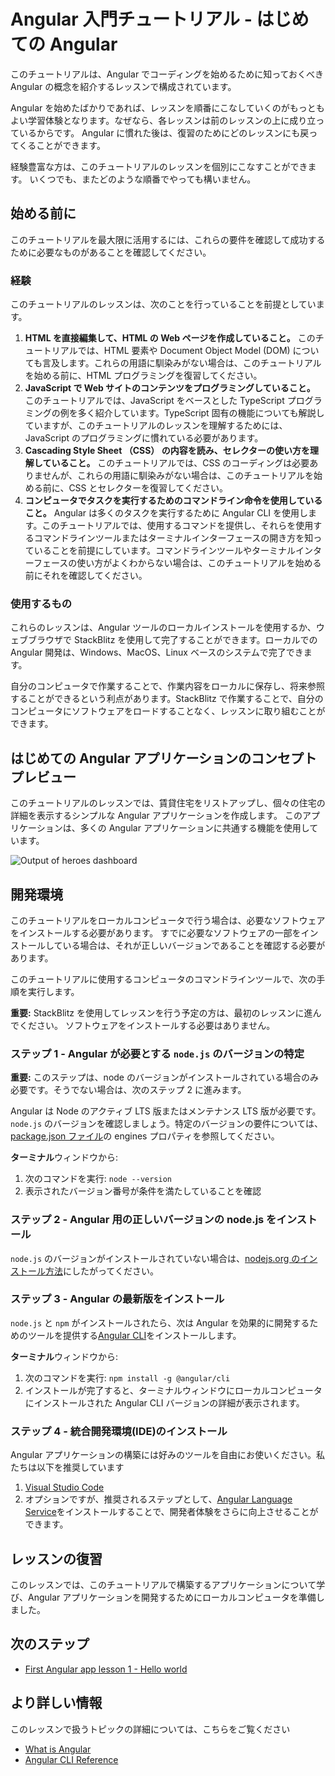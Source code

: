 # Angular 入門チュートリアル - はじめての Angular

このチュートリアルは、Angular でコーディングを始めるために知っておくべき Angular の概念を紹介するレッスンで構成されています。

Angular を始めたばかりであれば、レッスンを順番にこなしていくのがもっともよい学習体験となります。なぜなら、各レッスンは前のレッスンの上に成り立っているからです。
Angular に慣れた後は、復習のためにどのレッスンにも戻ってくることができます。

経験豊富な方は、このチュートリアルのレッスンを個別にこなすことができます。
いくつでも、またどのような順番でやっても構いません。

## 始める前に

このチュートリアルを最大限に活用するには、これらの要件を確認して成功するために必要なものがあることを確認してください。

<!-- markdownLint-disable MD001 -->

### 経験

このチュートリアルのレッスンは、次のことを行っていることを前提としています。

1.  **HTML を直接編集して、HTML の Web ページを作成していること。**
    このチュートリアルでは、HTML 要素や Document Object Model (DOM) についても言及します。これらの用語に馴染みがない場合は、このチュートリアルを始める前に、HTML プログラミングを復習してください。
1.  **JavaScript で Web サイトのコンテンツをプログラミングしていること。**
    このチュートリアルでは、JavaScript をベースとした TypeScript プログラミングの例を多く紹介しています。TypeScript 固有の機能についても解説していますが、このチュートリアルのレッスンを理解するためには、JavaScript のプログラミングに慣れている必要があります。
1.  **Cascading Style Sheet （CSS） の内容を読み、セレクターの使い方を理解していること。**
    このチュートリアルでは、CSS のコーディングは必要ありませんが、これらの用語に馴染みがない場合は、このチュートリアルを始める前に、CSS とセレクターを復習してください。
1.  **コンピュータでタスクを実行するためのコマンドライン命令を使用していること。**
    Angular は多くのタスクを実行するために Angular CLI を使用します。このチュートリアルでは、使用するコマンドを提供し、それらを使用するコマンドラインツールまたはターミナルインターフェースの開き方を知っていることを前提にしています。コマンドラインツールやターミナルインターフェースの使い方がよくわからない場合は、このチュートリアルを始める前にそれを確認してください。

### 使用するもの

これらのレッスンは、Angular ツールのローカルインストールを使用するか、ウェブブラウザで StackBlitz を使用して完了することができます。ローカルでの Angular 開発は、Windows、MacOS、Linux ベースのシステムで完了できます。

自分のコンピュータで作業することで、作業内容をローカルに保存し、将来参照することができるという利点があります。StackBlitz で作業することで、自分のコンピュータにソフトウェアをロードすることなく、レッスンに取り組むことができます。

## はじめての Angular アプリケーションのコンセプトプレビュー

このチュートリアルのレッスンでは、賃貸住宅をリストアップし、個々の住宅の詳細を表示するシンプルな Angular アプリケーションを作成します。
このアプリケーションは、多くの Angular アプリケーションに共通する機能を使用しています。
<section class="lightbox">
  <img alt="Output of heroes dashboard" src="generated/images/guide/faa/homes-app-landing-page.png">
</section>

## 開発環境

このチュートリアルをローカルコンピュータで行う場合は、必要なソフトウェアをインストールする必要があります。
すでに必要なソフトウェアの一部をインストールしている場合は、それが正しいバージョンであることを確認する必要があります。

このチュートリアルに使用するコンピュータのコマンドラインツールで、次の手順を実行します。

<section class="alert is-important">

**重要:**
StackBlitz を使用してレッスンを行う予定の方は、最初のレッスンに進んでください。
ソフトウェアをインストールする必要はありません。

</section>

### ステップ 1 - Angular が必要とする `node.js` のバージョンの特定
<section class="alert is-important">

**重要:**
このステップは、node のバージョンがインストールされている場合のみ必要です。そうでない場合は、次のステップ 2 に進みます。

</section>

Angular は Node のアクティブ LTS 版またはメンテナンス LTS 版が必要です。`node.js` のバージョンを確認しましょう。特定のバージョンの要件については、[package.json ファイル](https://unpkg.com/browse/@angular/core@15.1.5/package.json)の engines プロパティを参照してください。

**ターミナル**ウィンドウから:
1. 次のコマンドを実行: `node --version`
1. 表示されたバージョン番号が条件を満たしていることを確認

### ステップ 2 - Angular 用の正しいバージョンの node.js をインストール

`node.js` のバージョンがインストールされていない場合は、[nodejs.org のインストール方法](https://nodejs.org/en/download/)にしたがってください。


### ステップ 3 - Angular の最新版をインストール

`node.js` と `npm` がインストールされたら、次は Angular を効果的に開発するためのツールを提供する[Angular CLI](/cli)をインストールします。

**ターミナル**ウィンドウから:

1. 次のコマンドを実行: `npm install -g @angular/cli`
1. インストールが完了すると、ターミナルウィンドウにローカルコンピュータにインストールされた Angular CLI バージョンの詳細が表示されます。

### ステップ 4 - 統合開発環境(IDE)のインストール

Angular アプリケーションの構築には好みのツールを自由にお使いください。私たちは以下を推奨しています

1. [Visual Studio Code](https://code.visualstudio.com/)
2. オプションですが、推奨されるステップとして、[Angular Language Service](https://marketplace.visualstudio.com/items?itemName=Angular.ng-template)をインストールすることで、開発者体験をさらに向上させることができます。

## レッスンの復習

このレッスンでは、このチュートリアルで構築するアプリケーションについて学び、Angular アプリケーションを開発するためにローカルコンピュータを準備しました。

## 次のステップ

* [First Angular app lesson 1 - Hello world](tutorial/first-app/first-app-lesson-01)

## より詳しい情報

このレッスンで扱うトピックの詳細については、こちらをご覧ください

* [What is Angular](/guide/what-is-angular)
* [Angular CLI Reference](/cli)
